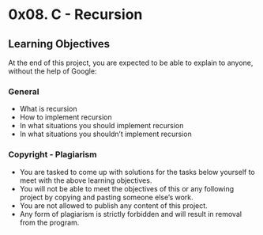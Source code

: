 # 0x08. C - Recursion
## Learning Objectives
At the end of this project, you are expected to be able to explain to anyone, without the help of Google:
### General
- What is recursion
- How to implement recursion
- In what situations you should implement recursion
- In what situations you shouldn’t implement recursion
### Copyright - Plagiarism
- You are tasked to come up with solutions for the tasks below yourself to meet with the above learning objectives.
- You will not be able to meet the objectives of this or any following project by copying and pasting someone else’s work.
- You are not allowed to publish any content of this project.
- Any form of plagiarism is strictly forbidden and will result in removal from the program.

